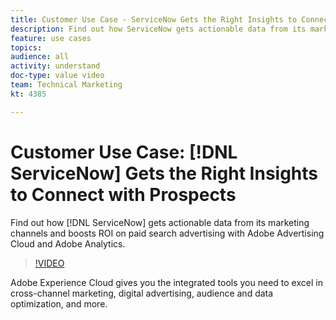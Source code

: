 ```yaml
---
title: Customer Use Case - ServiceNow Gets the Right Insights to Connect with Prospects
description: Find out how ServiceNow gets actionable data from its marketing channels and boosts ROI on paid search advertising with Adobe Advertising Cloud and Adobe Analytics.
feature: use cases
topics: 
audience: all
activity: understand
doc-type: value video
team: Technical Marketing
kt: 4385

---
```


# Customer Use Case: [!DNL ServiceNow] Gets the Right Insights to Connect with Prospects

Find out how [!DNL ServiceNow] gets actionable data from its marketing channels and boosts ROI on paid search advertising with Adobe Advertising Cloud and Adobe Analytics.

>[!VIDEO](https://video.tv.adobe.com/v/31504/?quality=12)

Adobe Experience Cloud gives you the integrated tools you need to excel in cross-channel marketing, digital advertising, audience and data optimization, and more.
